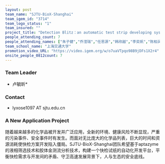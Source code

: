 ```yaml
---
layout: post
team_name: "SJTU-BioX-Shanghai"
team_igem_id: "3714"
team_logo_status: "1"
team_insured: ""
project_title: "Detection Blitz：an automatic test strip developing system"
people_attending_count: 7
people_attending_names: ["朱子健","乔滢瑞","任思源","韩欣越","李奕帆","陈柏润","贺玉莹"]
team_school_name: "上海交通大学"
promotion_video_URL: "https://video.igem.org/w/o7uaVTpqo98B9jDFs1X2r4"
onsite_people_0812count: 7
---
```



### Team Leader
* 卢毓昕*

### Contact
* lyxose1097 AT sjtu.edu.cn

### A New Application Project

随着越来越多的化学品被开发并广泛应用，全新的环境、健康风险不断显现，严重的污染事件、安全事件时有发生。而面对无比庞大的化学品列表，巨大的时间和资源消耗使快检方案开发陷入僵局。SJTU-BioX-Shanghai团队希望基于aptazyme的液相筛选技术和胶体金测流分析技术，构建一个快检试纸的自动化开发平台，平衡快检需求与开发间的矛盾、守卫高速发展背景下，人与生态的安全底线。

